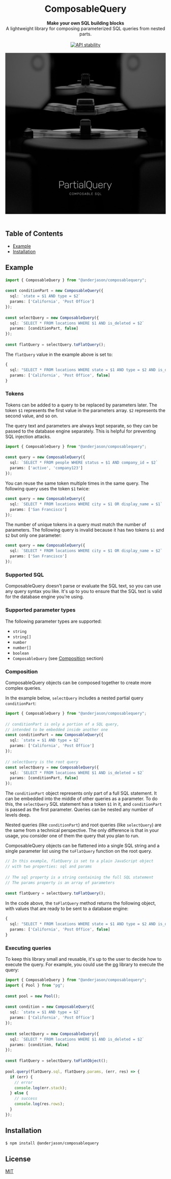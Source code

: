 <h1 align="center">ComposableQuery</h1>

<div align="center">
  <strong>Make your own SQL building blocks</strong>
</div>
<div align="center">
  A lightweight library for composing parameterized SQL queries from nested parts.
</div>

<br />

<div align="center">
  <!-- Stability -->
  <a href="https://nodejs.org/api/documentation.html#documentation_stability_index">
    <img src="https://img.shields.io/badge/stability-experimental-orange.svg?style=flat-square"
      alt="API stability" />
  </a>
</div>

<br />

<div align="center">
<img src="docs/images/composablequery.jpg?raw=true" alt="Project image" />
</div>

<br />

## Table of Contents

- [Example](#example)
- [Installation](#installation)

## Example

```typescript
import { ComposableQuery } from "@anderjason/composablequery";

const conditionPart = new ComposableQuery({
  sql: `state = $1 AND type = $2`
  params: ['California', 'Post Office']
});

const selectQuery = new ComposableQuery({
  sql: `SELECT * FROM locations WHERE $1 AND is_deleted = $2`
  params: [conditionPart, false]
});

const flatQuery = selectQuery.toFlatQuery();
```

The `flatQuery` value in the example above is set to:

```typescript
{
  sql: "SELECT * FROM locations WHERE state = $1 AND type = $2 AND is_deleted = $3",
  params: ['California', 'Post Office', false]
}
```

### Tokens

Tokens can be added to a query to be replaced by parameters later. The token `$1` represents the first value in the parameters array. `$2` represents the second value, and so on.

The query text and parameters are always kept separate, so they can be passed to the database engine separately. This is helpful for preventing SQL injection attacks.

```typescript
import { ComposableQuery } from "@anderjason/composablequery";

const query = new ComposableQuery({
  sql: `SELECT * FROM people WHERE status = $1 AND company_id = $2`
  params: ['active', 'company123']
});
```

You can reuse the same token multiple times in the same query. The following query uses the token `$1` twice:

```typescript
const query = new ComposableQuery({
  sql: `SELECT * FROM locations WHERE city = $1 OR display_name = $1`
  params: ['San Francisco']
});
```

The number of unique tokens in a query must match the number of parameters. The following query is invalid because it has two tokens `$1` and `$2` but only one parameter:

```typescript
const query = new ComposableQuery({
  sql: `SELECT * FROM locations WHERE city = $1 OR display_name = $2`
  params: ['San Francisco']
});
```

### Supported SQL

ComposableQuery doesn't parse or evaluate the SQL text, so you can use any query syntax you like. It's up to you to ensure that the SQL text is valid for the database engine you're using.

### Supported parameter types

The following parameter types are supported:

- `string`
- `string[]`
- `number`
- `number[]`
- `boolean`
- `ComposableQuery` (see [Composition](#composition) section)

### Composition

ComposableQuery objects can be composed together to create more complex queries.

In the example below, `selectQuery` includes a nested partial query `conditionPart`:

```typescript
import { ComposableQuery } from "@anderjason/composablequery";

// conditionPart is only a portion of a SQL query,
// intended to be embedded inside another one
const conditionPart = new ComposableQuery({
  sql: `state = $1 AND type = $2`
  params: ['California', 'Post Office']
});

// selectQuery is the root query
const selectQuery = new ComposableQuery({
  sql: `SELECT * FROM locations WHERE $1 AND is_deleted = $2`
  params: [conditionPart, false]
});
```

The `conditionPart` object represents only part of a full SQL statement. It can be embedded into the middle of other queries as a parameter. To do this, the `selectQuery` SQL statement has a token `$1` in it, and `conditionPart` is passed as the first parameter. Queries can be nested any number of levels deep.

Nested queries (like `conditionPart`) and root queries (like `selectQuery`) are the same from a technical perspective. The only difference is that in your usage, you consider one of them the query that you plan to run.

ComposableQuery objects can be flattened into a single SQL string and a single parameter list using the `toFlatQuery` function on the root query.

```typescript
// In this example, flatQuery is set to a plain JavaScript object
// with two properties: sql and params

// The sql property is a string containing the full SQL statement
// The params property is an array of parameters

const flatQuery = selectQuery.toFlatQuery();
```

In the code above, the `toFlatQuery` method returns the following object, with values that are ready to be sent to a database engine:

```typescript
{
  sql: "SELECT * FROM locations WHERE state = $1 AND type = $2 AND is_deleted = $3",
  params: ['California', 'Post Office', false]
}
```

### Executing queries

To keep this library small and reusable, it's up to the user to decide how to execute the query. For example, you could use the [pg](https://www.npmjs.com/package/pg) library to execute the query:

```typescript
import { ComposableQuery } from "@anderjason/composablequery";
import { Pool } from "pg";

const pool = new Pool();

const condition = new ComposableQuery({
  sql: `state = $1 AND type = $2`
  params: ['California', 'Post Office']
});

const selectQuery = new ComposableQuery({
  sql: `SELECT * FROM locations WHERE $1 AND is_deleted = $2`
  params: [condition, false]
});

const flatQuery = selectQuery.toFlatObject();

pool.query(flatQuery.sql, flatQuery.params, (err, res) => {
  if (err) {
    // error
    console.log(err.stack);
  } else {
    // success
    console.log(res.rows);
  }
});
```

## Installation

```sh
$ npm install @anderjason/composablequery
```

## License

[MIT](https://tldrlegal.com/license/mit-license)
